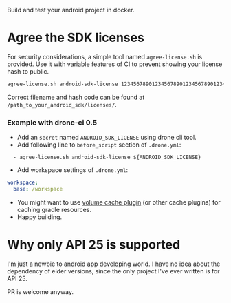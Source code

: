 Build and test your android project in docker.

# Agree the SDK licenses

For security considerations, a simple tool named `agree-license.sh` is provided. Use it with variable features of CI to prevent showing your license hash to public.

```sh
agree-license.sh android-sdk-license 1234567890123456789012345678901234567890
```

Correct filename and hash code can be found at `/path_to_your_android_sdk/licenses/`.

### Example with drone-ci 0.5

* Add an `secret` named `ANDROID_SDK_LICENSE` using drone cli tool.
* Add following line to `before_script` section of `.drone.yml`:

```
  - agree-license.sh android-sdk-license ${ANDROID_SDK_LICENSE}
```

* Add workspace settings of `.drone.yml`:

```yaml
workspace:
  base: /workspace
```

* You might want to use [volume cache plugin](http://plugins.drone.io/drillster/drone-volume-cache/) (or other cache plugins) for caching gradle resources.
* Happy building.

# Why only API 25 is supported

I'm just a newbie to android app developing world. I have no idea about the dependency of elder versions, since the only project I've ever written is for API 25.

PR is welcome anyway.
